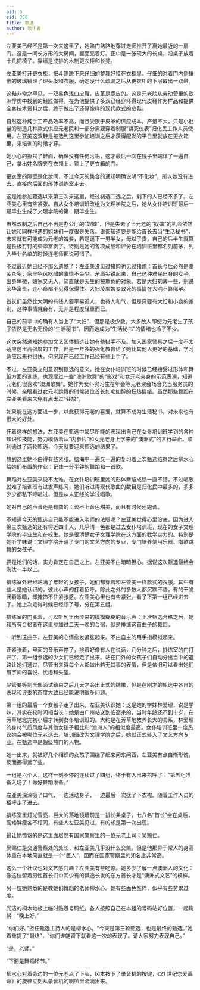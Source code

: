 ```yaml
---
aid: 6
zid: 336
title: 甄选
author: 吹牛者
---
```


左亚美已经不是第一次来这里了，她熟门熟路地穿过走廊推开了离她最近的一扇门。这是一间长方形的大房间，里面亮着灯。正中是一张硕大的长桌，沿桌子放着十几把椅子。靠墙是成排的木制更衣柜和长凳。

左亚美打开更衣柜，把斗篷脱下来仔细的整理好挂在衣柜里。仔细的对着门内侧镶嵌的玻璃镜理了理头发和衣服，确定没什么疏漏之后从更衣柜的下层取出一双鞋。

这鞋非常之罕见，一双黑色浅口皮鞋，皮革是鹿皮的。这是元老院从劳动营里的欧洲俘虏中找到的鞋匠做得。在为他提供了多双已经穿坏得现代皮鞋作为样品和提供全套技术资料之后，终于做出了还算像样的现代款式的皮鞋。

自然这种纯手工产品效率不高，而且受限于皮革的供应成本，产量不大，只是小批量的制造几种款式供应元老院和一部分需要穿着制服“讲究仪表”归化民工作人员使用。左亚美这双鞋是被选到这里参加培训之后才获得配发的平日里就放在更衣箱里，来培训的时候才穿。

她小心的擦拭了鞋面，确保没有任何污垢，这才最后一次在镜子里端详了一遍自己，拿出姓名牌夹在衣领上，锁上了更衣箱的门。

更衣室的隔壁是化妆间，不过今天的集合的通知明确说明“不化妆”，所以她没有进去。直接向后面的形体训练室走去。

这是她参加甄选以来第三次来这里，经过初选二选之后，剩下的人已经不多了。左亚美心里有些紧张。自从女仆培训班改组为文理学院之后，她从女仆培训班最后一期毕业生成了文理学院的第一期毕业生。

虽然改制之后自己不再是办公厅的“奴婢”，但是失去了当元老的“奴婢”的机会依然让她和同样境遇的姐妹们一度很是失落。谁都知道要是能给首长去当“生活秘书”，未来就有可能成为元老的婢妾，若是诞下一男半女，母以子贵，自己的后半生就算是铁板钉钉的荣华富贵了。特别是她的各项成绩和评分在培训班里都名列前茅，列入毕业名单的时候连老师都说可惜了。

不过最近她已经不那么遗憾了：左亚美没见过猪肉也见过猪跑：首长今后必然是妻妾众多，家里争风吃醋的事情不会少。矛盾尖锐起来，自己这种难民出身的女子，出身卑微，娘家又无人，简直就是天生的被欺负的对象。若是大妇刻薄一些，别说荣华富贵，连小命都不见得保得住。大妇凌虐婢妾致死的事情在大明不算稀罕。

首长们虽然比大明的有钱人要平易近人，也待人和气，但是只要有大妇和小妾的差别，这种事情就会有，无非是程度轻重而已。

自己的前辈中的确有人当上了“大妇”，但那是极少数。大多数人即使为元老生了孩子依然是无名无份的“生活秘书”，因而她成为“生活秘书”的情绪也冷了不少。

这次突然通知她参加文艺团体甄选让她有些措手不及。加入国家警察之后一度不太适应这里高强度的工作，但是一年多的强化教育给了她比其他人更好的基础，学习适应起来也很快。何况现在已经工作已经有些上手了。

不过，左亚美立刻意识到甄选的意义，她在女仆培训班的时候已经接受过形体和舞蹈方面的训练，也观摩过一些“澳洲歌舞”的“影戏”和女元老亲身的示范表演，知道元老们很喜欢“澳洲歌舞”。她作为女仆实习生在年会等元老聚会场合充当服务员的时候，亲眼看过女元老跳舞的时候诸位首长如痴如醉的狂热情绪。虽然那些舞蹈在左亚美看来未免有点太过“狂放”。

如果能在这方面进一步，以此获得元老的喜爱，就算不成为生活秘书，对未来也有很大的好处。

怀着这样的想法，左亚美在甄选中竭尽所能的表现出自己在女仆培训班学到的各种知识和技能，努力模仿着从“内参片”和女元老身上学来的“澳洲式”的言行举止。顺利通过了两轮甄选，今天就要迎来甄选的结果了。

想到这里她不由得有些紧张。脑海中一遍又一遍的复习着上次甄选结束之后柳水心给她们布置的作业：记住一分半钟的舞蹈和一首歌。

舞蹈对左亚美来说不太难，在女仆培训班里她的形体舞蹈成绩一直不错，不过唱歌就难了培训班有过发声练习，她们听过得现代歌曲的数目是归化民中最多的，多多少少都私下哼唱过，但是从未正经的学过唱歌。

她对自己的声音还是有数的：谈不上音色甜美，而且有时候还跑调。

不知道今天的甄选自己能不能进入老师的法眼呢？左亚美觉得心里没底，因为进入第三次甄选的还有将近四十人，几乎清一色都是过去女仆培训班，现在的女子文理学院的毕业生和在校生。她是很清楚女子文理学院在这方面的教学实力的。特别是她听学妹说：文理学院开设了专门的文艺方向的专业，专门培养使用乐器、唱歌跳舞的女孩子。

要是她们的话，实力肯定在自己之上。左亚美不由暗暗担心。据说这次甄选最终会淘汰一半以上。

排练室外已经站满了年轻的女孩子，她们都穿着和左亚美一样款式的衣服。其中有些人是她认识的，彼此小声的打着招呼。除此之外的多数人都沉默不语，有的干脆闭着眼睛，却掩饰不住紧张感。左亚美心里也有些紧张。看了下第一组已经进去了。她上次走得时候已经领了号，分在第五组。

排练室的门关着，可以听到里面传来的模模糊糊的音乐声：上次甄选合格之后，她和所有合格者在这里参加过二天一晚的合宿，就是排练这首曲子的舞蹈。

一听到这曲子，左亚美的心情愈发紧张起来。不由自主的用手指模拟起来。

正紧张着，里面的音乐声停了，接着好像有人在说话，几分钟之后，排练室的门打开了，第一组参选的少女们已经走了出来。站在门外的女孩子们自动分出当中的道路让她们通过，尽管出来得每个人都做出若无其事的表情，但是依旧可以看出她们眉宇间的喜悦、忧虑和失望。

尽管要等到全部面试结束之后几天才会出正式的结果，但是在刚才的甄选中各自的表现和评委的态度大致已经能说明很多问题。

第一组的最后一个女孩子走了出来，左亚美认识她：这是她的学妹林爱理，说是学妹，其实在校时间相当长：她是由广州站送到临高来的，当时年龄还不到十岁，在芳草地念完初小后才转到女仆培训班的。大约是在芳草地教养长大的关系，林爱理的身材气质风度与其他女孩子相比和“澳洲人”的相似度最高。女仆培训班里一度热议她会被哪位元老选去。培训班改为文理学院之后，她就正式转入了文艺方向专业。在甄选中是超级热门的人物。

她一出来，就被好几个相识的女孩子围绕了起来问东问西，左亚美有点自惭形愧，反而挪得远了些。

一组是六个人，这样一刻不停的连续过了四组，终于有人出来招呼了：“第五组准备入场了！做好舞蹈准备。”

左亚美深深吸了口气，一边活动身子，一边最后一次抚了下衣襟。随着工作人员的招呼走了进去。

排练室里灯光雪亮，巨大的落地镜墙前是一排长条桌子，七八名“首长”坐在桌后，高矮胖瘦各不相同，有些人左亚美见过，有的却是第一次出现。

最让她惊讶的是这里面居然有国家警察里的一位元老上司：吴赐仁。

吴赐仁是交通警察处的处长，和左亚美几乎没什么交集。但是他那异于常人的身高体重在本地简直就是一个“巨人”，因而在国家警察里的知名度非常高。

这么一个壮汉也对文艺感兴趣？左亚美有些吃惊。她多少了解一点澳洲人的文化：像这位留着男性首长们中间少有的飘逸长发的东方首长才是“澳洲式文艺”的模样。

另一位她熟悉的是教她们舞蹈的老师柳水心。她有些面色憔悴，似乎有些劳累过度。

光洁的桐木地板上临时贴着号码纸。各人按照自己在本组的号码站好位置，一起鞠躬：“晚上好。”

“你们好。”担任甄选主持人的是柳水心，“今天是第三轮甄选，也是最终的甄选。”她着重提了“最终”，“你们谁能留下就看这一次的表现了。请大家努力表现自己。”

“是，老师。”

“下面是舞蹈环节。”

柳水心对着旁边的一位元老点了下头，冈本按下了录音机的按键，《21 世纪恋爱革命》的旋律立刻从录音机的喇叭里流淌出来。
